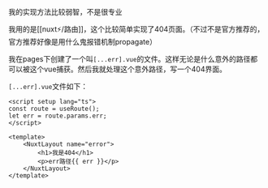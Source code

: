 我的实现方法比较弱智，不是很专业

我用的是[[nuxt⚡/路由]]，这个比较简单实现了404页面。（不过不是官方推荐的，官方推荐好像是用什么鬼报错机制propagate）

我在pages下创建了一个叫`[...err].vue`的文件。这样无论是什么意外的路径都可以被这个vue捕获。然后我就处理这个意外路径，写一个404界面。

`[...err].vue`文件如下：
```vue
<script setup lang="ts">
const route = useRoute();
let err = route.params.err;
</script>
  
<template>
    <NuxtLayout name="error">
        <h1>我是404</h1>
        <p>err路径{{ err }}</p>
    </NuxtLayout>
</template>
```